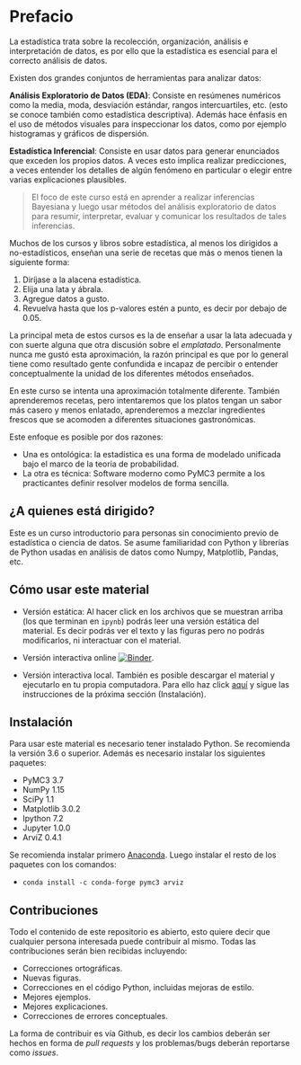 # Prefacio

La estadística trata sobre la recolección, organización, análisis e interpretación de datos, es por ello que la estadística es esencial para el correcto análisis de datos. 

Existen dos grandes conjuntos de herramientas para analizar datos:

**Análisis Exploratorio de Datos (EDA)**: Consiste en resúmenes numéricos como la media, moda, desviación estándar, rangos intercuartiles, etc. (esto se conoce también como estadística descriptiva). Además hace énfasis en el uso de métodos visuales para inspeccionar los datos, como por ejemplo histogramas y gráficos de dispersión.

**Estadística Inferencial**: Consiste en usar datos para generar enunciados que exceden los propios datos. A veces esto implica realizar predicciones, a veces entender los detalles de algún fenómeno en particular o elegir entre varias explicaciones plausibles.

> El foco de este curso está en aprender a realizar inferencias Bayesiana y luego usar métodos del análisis exploratorio de datos para resumir, interpretar, evaluar y comunicar los resultados de tales inferencias.

Muchos de los cursos y libros sobre estadística, al menos los dirigidos a no-estadísticos, enseñan una serie de recetas que más o menos tienen la siguiente forma: 

1. Diríjase a la alacena estadística.
2. Elija una lata y ábrala.
3. Agregue datos a gusto.
4. Revuelva hasta que los p-valores estén a punto, es decir por debajo de 0.05.


La principal meta de estos cursos es la de enseñar a usar la lata adecuada y con suerte alguna que otra discusión sobre el _emplatado_. Personalmente nunca me gustó esta aproximación, la razón principal es que por lo general tiene como resultado gente confundida e incapaz de percibir o entender conceptualmente la unidad de los diferentes métodos enseñados.

En este curso se intenta una aproximación totalmente diferente. También aprenderemos recetas, pero intentaremos que los platos tengan un sabor más casero y menos enlatado, aprenderemos a mezclar ingredientes frescos que se acomoden a diferentes situaciones gastronómicas.

Este enfoque es posible por dos razones:

* Una es ontológica: la estadística es una forma de modelado unificada bajo el marco de la teoría de probabilidad.
* La otra es técnica: Software moderno como PyMC3 permite a los practicantes definir resolver modelos de forma sencilla.

## ¿A quienes está dirigido?

Este es un curso introductorio para personas sin conocimiento previo de estadística o ciencia de datos. Se asume familiaridad con Python y librerías de Python usadas en análisis de datos como Numpy, Matplotlib, Pandas, etc.

## Cómo usar este material

* Versión estática: Al hacer click en los archivos que se muestran arriba (los que terminan en `ipynb`) podrás leer una versión estática del material. Es decir podrás ver el texto y las figuras pero no podrás modificarlos, ni interactuar con el material.

* Versión interactiva online [![Binder](https://mybinder.org/badge_logo.svg)](https://mybinder.org/v2/gh/aloctavodia/Modelado_Bayesiano/master).

* Versión interactiva local. También es posible descargar el material y ejecutarlo en tu propia computadora. Para ello haz click [aquí](https://github.com/aloctavodia/Modelado_Bayesiano/archive/master.zip) y sigue las instrucciones de la próxima sección (Instalación).


## Instalación

Para usar este material es necesario tener instalado Python. Se recomienda la versión 3.6 o superior. Además es necesario instalar los siguientes paquetes:

* PyMC3 3.7
* NumPy 1.15
* SciPy 1.1
* Matplotlib 3.0.2
* Ipython 7.2
* Jupyter 1.0.0
* ArviZ 0.4.1

Se recomienda instalar primero [Anaconda](https://www.continuum.io/downloads). Luego instalar el resto de los paquetes con los comandos:

* `conda install -c conda-forge pymc3 arviz`

## Contribuciones

Todo el contenido de este repositorio es abierto, esto quiere decir que cualquier persona interesada puede contribuir al mismo. Todas las contribuciones serán bien recibidas incluyendo:

* Correcciones ortográficas.
* Nuevas figuras.
* Correcciones en el código Python, incluidas mejoras de estilo.
* Mejores ejemplos.
* Mejores explicaciones.
* Correcciones de errores conceptuales.

La forma de contribuir es vía Github, es decir los cambios deberán ser hechos en forma de _pull requests_ y los problemas/bugs deberán reportarse como _issues_.

